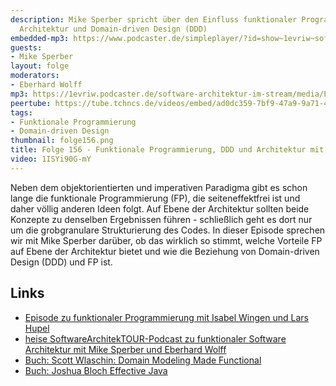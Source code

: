 ```yaml
---
description: Mike Sperber spricht über den Einfluss funktionaler Programmierung auf
  Architektur und Domain-driven Design (DDD)
embedded-mp3: https://www.podcaster.de/simpleplayer/?id=show~1evriw~software-architektur-im-stream~pod-0346b3c1ffbfe78de753ec081&v=1678874468
guests:
- Mike Sperber
layout: folge
moderators:
- Eberhard Wolff
mp3: https://1evriw.podcaster.de/software-architektur-im-stream/media/Funktionale_Programmierung-_DDD_und_Architektur_mit_Mike_Sperber.mp3
peertube: https://tube.tchncs.de/videos/embed/ad0dc359-7bf9-47a9-9a71-4cbcfe2f7f95
tags:
- Funktionale Programmierung
- Domain-driven Design
thumbnail: folge156.png
title: Folge 156 - Funktionale Programmierung, DDD und Architektur mit Mike Sperber
video: 1ISYi90G-mY
---
```


Neben dem objektorientierten und imperativen Paradigma gibt es schon
lange die funktionale Programmierung (FP), die seiteneffektfrei ist
und daher völlig anderen Ideen folgt. Auf Ebene der Architektur
sollten beide Konzepte zu denselben Ergebnissen führen - schließlich
geht es dort nur um die grobgranulare Strukturierung des Codes. In
dieser Episode sprechen wir mit Mike Sperber darüber, ob das wirklich
so stimmt, welche Vorteile FP auf Ebene der Architektur bietet und wie
die Beziehung von Domain-driven Design (DDD) und FP ist.

## Links

- [Episode zu funktionaler Programmierung mit Isabel Wingen und Lars Hupel](https://software-architektur.tv/2021/10/29/folge89.html)
- [heise SoftwareArchitekTOUR-Podcast zu funktionaler Software
Architektur mit Mike Sperber und Eberhard Wolff](https://www.heise.de/blog/Episode-69-Funktionale-Softwarearchitektur-mit-Michael-Sperber-4656125.html)
- [Buch: Scott Wlaschin: Domain Modeling Made Functional](https://amzn.to/3LkvUFP)
- [Buch: Joshua Bloch Effective Java](https://amzn.to/3JjQ9Rj)
